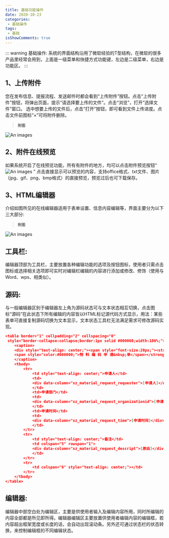 ```yaml
---
title: 基础功能操作
date: 2020-10-23
categories:
 - 基础操作
tags:
 - 基础
isShowComments: true
---
```


::: warning 基础操作:
系统的界面结构沿用了微软经验的T型结构，在微软的很多产品里经常会用到，上面是一级菜单和快捷方式功能键，左边是二级菜单，右边是功能区。
:::

## 1、上传附件
您在发布信息、提报流程、发送邮件时都会看到“上传附件”按钮。点击“上传附件”按钮，将弹出页面，提示“请选择要上传的文件”。点击“浏览”，打开“选择文件”窗口。 选中想要上传的文件后，点击“打开”按钮，即可看到文件上传进度。点击文件前图标“×”可将附件删除。
 >**`附图`** 

![An images](/images/14.png)

##  2、附件在线预览
如果系统开启了在线预览功能，所有有附件的地方，均可以点击附件预览按钮“![An images](/images/15.png) ” 点击直接显示可以预览的内容，支持office格式、txt文件、图片（jpg、gif、png、bmp格式）的直接预览，预览过后也可下载保存。


## 3、HTML编辑器
介绍如图所见的在线编辑器适用于表单设置、信息内容编辑等，界面主要分为以下三大部分:
> **`附图`** 

![An images](/images/16.png)


## 工具栏: 
编辑器顶部为工具栏，主要放置各种编辑功能的选项及按钮图标，使用者只需点击图标或选择相关选项即可实时对编辑栏编辑的内容进行添加或修改、修饰（使用与Word、wps、相类似）。 
## 源码: 
与一般编辑器区别于编辑器左上角为源码状态可与文本状态相互切换，点击图标“源码”在此状态下所有编辑的内容皆以HTML标记源代码方式显示，用法：某些表单可直接复制源码切换为文本显示，文本状态工具栏无法满足需求可修改源码实现。 

```json
<table border="1" cellpadding="2" cellspacing="0"
 style="border-collapse:collapse;border:1px solid #000000;width:100%;">
	<caption>
    <div style="text-align: center;"><span style="font-size:20px;"><strong>
    <span style="color:#000000;">物 料 编 码 申 请&nbsp;单</span></strong></span></div>
	</caption>
	<tbody>
		<tr>
			<td style="text-align: center;">申请人</td>
			<td>
			<div data-column="xz_material_request_requester">[申请人]</div>
			</td>
			<td>申请部门</td>
			<td>
			<div data-column="xz_material_request_organizationid">[申请部门]</div>
			</td>
			<td>申请时间</td>
			<td>
			<div data-column="xz_material_request_time">[申请时间]</div>
			</td>
		</tr>
		<tr>
			<td style="text-align: center;">备注</td>
			<td colspan="5" rowspan="1">
			<div data-column="xz_material_request_descript">[原由]</div>
			</td>
		</tr>
		<tr>
			<td colspan="6" style="text-align: center;"></td>
		</tr>
	</tbody>
</table>

```

## 编辑器: 
编辑器中部空白处为编辑区，主要是供使用者输入及编辑内容所用，同时所编辑的内容全部都是所见即所得。编辑器编辑区主要放置供使用者编辑内容的编辑框，若内容超出框架宽度或长度的话，会自动出现滚动条。另外还可通过状态栏的状态转换，来控制编辑框的不同编辑状态。 


